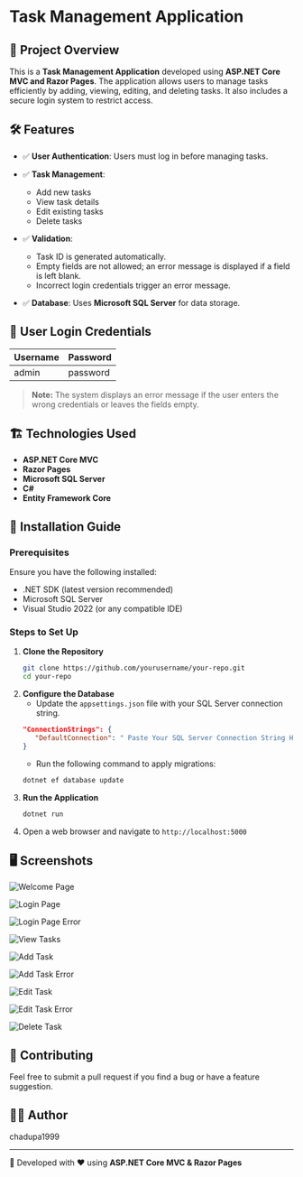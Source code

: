 # Task Management Application

## 📌 Project Overview
This is a **Task Management Application** developed using **ASP.NET Core MVC and Razor Pages**. The application allows users to manage tasks efficiently by adding, viewing, editing, and deleting tasks. It also includes a secure login system to restrict access.


## 🛠 Features
- ✅ **User Authentication**: Users must log in before managing tasks.
  
- ✅ **Task Management**:
  - Add new tasks
  - View task details
  - Edit existing tasks
  - Delete tasks
    
- ✅ **Validation**:
  - Task ID is generated automatically.
  - Empty fields are not allowed; an error message is displayed if a field is left blank.
  - Incorrect login credentials trigger an error message.
    
- ✅ **Database**: Uses **Microsoft SQL Server** for data storage.

  


## 🔐 User Login Credentials
| Username | Password |
|----------|----------|
| admin    | password |

> **Note:** The system displays an error message if the user enters the wrong credentials or leaves the fields empty.


## 🏗 Technologies Used
- **ASP.NET Core MVC**
- **Razor Pages**
- **Microsoft SQL Server**
- **C#**
- **Entity Framework Core**


## 🚀 Installation Guide
### Prerequisites
Ensure you have the following installed:
- .NET SDK (latest version recommended)
- Microsoft SQL Server
- Visual Studio 2022 (or any compatible IDE)

### Steps to Set Up
1. **Clone the Repository**
   ```sh
   git clone https://github.com/yourusername/your-repo.git
   cd your-repo
   ```
2. **Configure the Database**
   - Update the `appsettings.json` file with your SQL Server connection string.
   ```json
   "ConnectionStrings": {
      "DefaultConnection": " Paste Your SQL Server Connection String Here"
   }
   ```
   - Run the following command to apply migrations:
   ```sh
   dotnet ef database update
   ```
3. **Run the Application**
   ```sh
   dotnet run
   ```
4. Open a web browser and navigate to `http://localhost:5000`



## 🖥 Screenshots
![Welcome Page](https://github.com/Chandupa1999/amf-assignment/blob/fb2cdb08bfd7a5c0a0face5509a938b065e69b24/Images/Welcome%20page.PNG)

![Login Page](https://github.com/Chandupa1999/amf-assignment/blob/b4b8ef2c804cd48b88007047f457576f51a2dad2/Images/Login%20Page.PNG)

![Login Page Error](https://github.com/Chandupa1999/amf-assignment/blob/b4b8ef2c804cd48b88007047f457576f51a2dad2/Images/Login%20Page%20with%20error.PNG)

![View Tasks](https://github.com/Chandupa1999/amf-assignment/blob/b4b8ef2c804cd48b88007047f457576f51a2dad2/Images/View%20Tasks.PNG)

![Add Task](https://github.com/Chandupa1999/amf-assignment/blob/b4b8ef2c804cd48b88007047f457576f51a2dad2/Images/Add%20task.PNG)

![Add Task Error](https://github.com/Chandupa1999/amf-assignment/blob/b4b8ef2c804cd48b88007047f457576f51a2dad2/Images/Add%20task%20error.PNG)

![Edit Task](https://github.com/Chandupa1999/amf-assignment/blob/b4b8ef2c804cd48b88007047f457576f51a2dad2/Images/Edit%20Task.PNG)

![Edit Task Error](https://github.com/Chandupa1999/amf-assignment/blob/b4b8ef2c804cd48b88007047f457576f51a2dad2/Images/Edit%20task%20error.PNG)

![Delete Task](https://github.com/Chandupa1999/amf-assignment/blob/b4b8ef2c804cd48b88007047f457576f51a2dad2/Images/Tasks%20deleted.PNG)


## 🤝 Contributing
Feel free to submit a pull request if you find a bug or have a feature suggestion.


## 👨‍💻 Author
chadupa1999

---
🚀 Developed with ❤️ using **ASP.NET Core MVC & Razor Pages**
